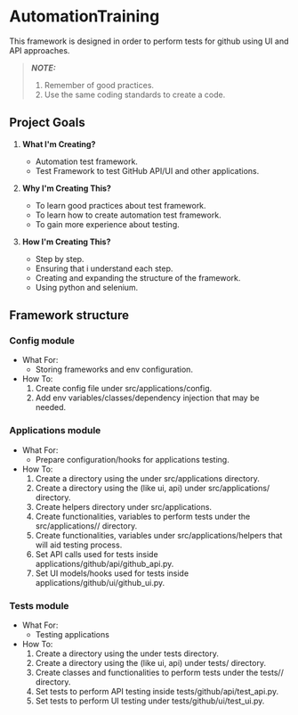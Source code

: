 # AutomationTraining
This framework is designed in order to perform tests for github using UI and API approaches.

> **_NOTE:_** 
> 1. Remember of good practices.
> 2. Use the same coding standards to create a code.

## Project Goals

1. **What I'm Creating?**
   - Automation test framework.
   - Test Framework to test GitHub API/UI and other applications.

2. **Why I'm Creating This?**
   - To learn good practices about test framework.
   - To learn how to create automation test framework.
   - To gain more experience about testing.

3. **How I'm Creating This?**
   - Step by step.
   - Ensuring that i understand each step.
   - Creating and expanding the structure of the framework.
   - Using python and selenium.


## Framework structure
### Config module
- What For:
  - Storing frameworks and env configuration.
- How To:
  1. Create config file under src/applications/config.
  2. Add env variables/classes/dependency injection that may be needed.


### Applications module
- What For:
  - Prepare configuration/hooks for applications testing.
- How To:
  1. Create a directory using the <name of application> under src/applications directory.
  2. Create a directory using the <type of test> (like ui, api) under src/applications/<name of application> directory.
  3. Create helpers directory under src/applications.
  4. Create functionalities, variables to perform tests under the src/applications/<name of application>/<type> directory.
  5. Create functionalities, variables under src/applications/helpers that will aid testing process.
  6. Set API calls used for tests inside applications/github/api/github_api.py.
  7. Set UI models/hooks used for tests inside applications/github/ui/github_ui.py.


### Tests module
- What For:
  - Testing applications
- How To:
  1. Create a directory using the <name of application> under tests directory.
  2. Create a directory using the <type of test> (like ui, api) under tests/<name of application> directory.
  3. Create classes and functionalities to perform tests under the tests/<name of application>/<type of test> directory.
  4. Set tests to perform API testing inside tests/github/api/test_api.py.
  5. Set tests to perform UI testing under tests/github/ui/test_ui.py.




